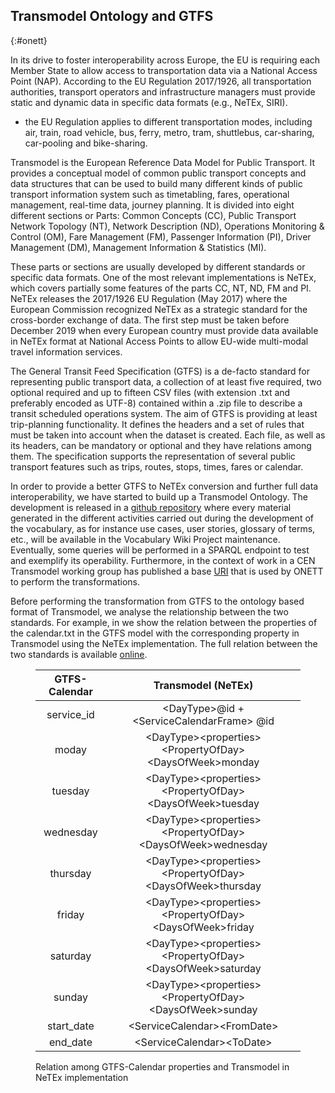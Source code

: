 ## Transmodel Ontology and GTFS
{:#onett}

In its drive to foster interoperability across Europe, the EU is requiring each Member State to allow access to transportation data via a National Access Point (NAP). According to the EU Regulation 2017/1926, all transportation authorities, transport operators and infrastructure managers must provide static and dynamic data in specific data formats (e.g., NeTEx, SIRI).
- the EU Regulation applies to different transportation modes, including air, train, road vehicle, bus, ferry, metro, tram, shuttlebus, car-sharing, car-pooling and bike-sharing.

Transmodel is the European Reference Data Model for Public Transport. It provides a conceptual model of common public transport concepts and data structures that can be used to build many different kinds of public transport information system such as timetabling, fares, operational management, real-time data, journey planning. It is divided into eight different sections or  Parts: Common Concepts (CC), Public Transport Network Topology (NT), Network Description (ND), Operations Monitoring & Control (OM), Fare Management (FM), Passenger Information (PI), Driver Management (DM), Management Information & Statistics (MI). 

These parts or sections are usually developed by different standards or specific data formats. One of the most relevant implementations is NeTEx, which covers partially some features of the parts CC, NT, ND, FM and PI. NeTEx releases the 2017/1926 EU Regulation (May 2017) where the European Commission recognized NeTEx as a strategic standard for the cross-border exchange of data. The first step must be taken before December 2019 when every European country must provide data available in NeTEx format at National Access Points to allow  EU-wide multi-modal travel information services.

The General Transit Feed Specification (GTFS) is a de-facto standard for representing public transport data, a collection of at least five required, two optional required and up to fifteen CSV files (with extension .txt and preferably encoded as UTF-8) contained within a .zip file to describe a transit scheduled operations system. The aim of GTFS is providing at least trip-planning functionality.  It defines the headers and a set of rules that must be taken into account when the dataset is created. Each file, as well as its headers, can be mandatory or optional and they have relations among them. The specification supports the representation of several public transport features such as trips, routes, stops, times, fares or calendar.

In order to provide a better GTFS to NeTEx conversion and further full data interoperability, we have started to build up a Transmodel Ontology. The development is released in a [github repository](https://github.com/oeg-upm/transmodel-ontology) where every material generated in the different activities carried out during the development of the vocabulary, as for instance use cases, user stories, glossary of terms, etc., will be available in the Vocabulary Wiki Project maintenance. Eventually, some queries will be performed in a SPARQL endpoint to test and exemplify its operability. Furthermore, in the context of work in a CEN Transmodel working group has published a base [URI](https://w3id.org/transmodel/terms#) that is used by ONETT to perform the transformations.


Before performing the transformation from GTFS to the ontology based format of Transmodel, we analyse the relationship between the two standards. For example, in [](#comparison) we show the relation between the properties of the calendar.txt in the GTFS model with the corresponding property in Transmodel using the NeTEx implementation. The full relation between the two standards is available [online](https://github.com/osoc-es/onett-paper/tree/master/Gtfs2Transmodel).

<figure id="comparison" class="table" markdown="1">

| GTFS-Calendar      | Transmodel (NeTEx) |
| :-------------: |:-------------:|
| service_id      | \<DayType>@id + \<ServiceCalendarFrame> @id |
| moday      | \<DayType>\<properties>\<PropertyOfDay>\<DaysOfWeek>monday |
| tuesday | \<DayType>\<properties>\<PropertyOfDay>\<DaysOfWeek>tuesday      |
| wednesday | \<DayType>\<properties>\<PropertyOfDay>\<DaysOfWeek>wednesday    |
| thursday | \<DayType>\<properties>\<PropertyOfDay>\<DaysOfWeek>thursday     |
| friday | \<DayType>\<properties>\<PropertyOfDay>\<DaysOfWeek>friday      |
| saturday | \<DayType>\<properties>\<PropertyOfDay>\<DaysOfWeek>saturday     |
| sunday | \<DayType>\<properties>\<PropertyOfDay>\<DaysOfWeek>sunday      |
| start_date | \<ServiceCalendar>\<FromDate>      |
| end_date | \<ServiceCalendar>\<ToDate>      |
	
<figcaption markdown="block">
Relation among GTFS-Calendar properties and Transmodel in NeTEx implementation
</figcaption>
</figure>

